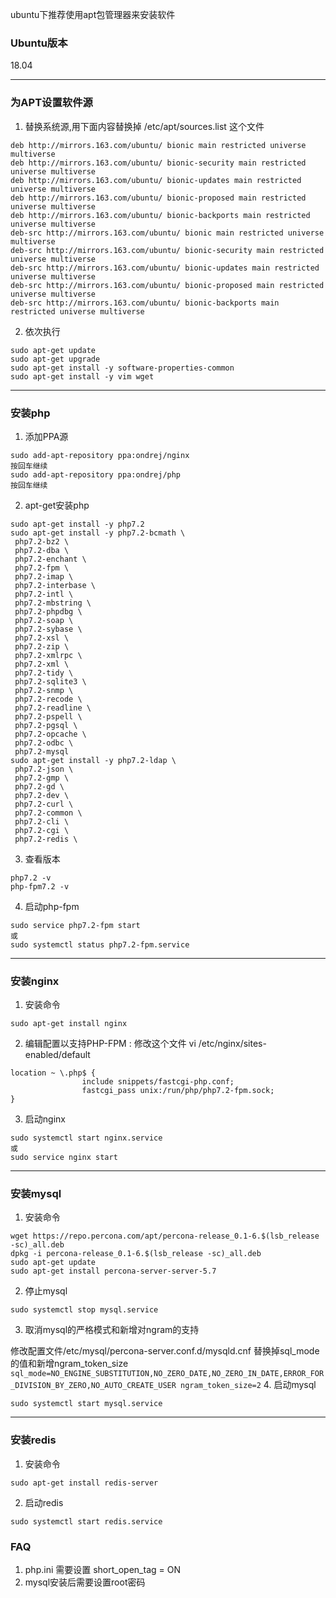 ubuntu下推荐使用apt包管理器来安装软件


### **Ubuntu版本**

18.04

***

### **为APT设置软件源**

1. 替换系统源,用下面内容替换掉 /etc/apt/sources.list 这个文件
```
deb http://mirrors.163.com/ubuntu/ bionic main restricted universe multiverse
deb http://mirrors.163.com/ubuntu/ bionic-security main restricted universe multiverse
deb http://mirrors.163.com/ubuntu/ bionic-updates main restricted universe multiverse
deb http://mirrors.163.com/ubuntu/ bionic-proposed main restricted universe multiverse
deb http://mirrors.163.com/ubuntu/ bionic-backports main restricted universe multiverse
deb-src http://mirrors.163.com/ubuntu/ bionic main restricted universe multiverse
deb-src http://mirrors.163.com/ubuntu/ bionic-security main restricted universe multiverse
deb-src http://mirrors.163.com/ubuntu/ bionic-updates main restricted universe multiverse
deb-src http://mirrors.163.com/ubuntu/ bionic-proposed main restricted universe multiverse
deb-src http://mirrors.163.com/ubuntu/ bionic-backports main restricted universe multiverse
```

2. 依次执行
```
sudo apt-get update
sudo apt-get upgrade
sudo apt-get install -y software-properties-common
sudo apt-get install -y vim wget
```


***

### **安装php**


1. 添加PPA源
```
sudo add-apt-repository ppa:ondrej/nginx
按回车继续
sudo add-apt-repository ppa:ondrej/php
按回车继续
```
2. apt-get安装php
```
sudo apt-get install -y php7.2
sudo apt-get install -y php7.2-bcmath \
 php7.2-bz2 \
 php7.2-dba \
 php7.2-enchant \
 php7.2-fpm \
 php7.2-imap \
 php7.2-interbase \
 php7.2-intl \
 php7.2-mbstring \
 php7.2-phpdbg \
 php7.2-soap \
 php7.2-sybase \
 php7.2-xsl \
 php7.2-zip \
 php7.2-xmlrpc \
 php7.2-xml \
 php7.2-tidy \
 php7.2-sqlite3 \
 php7.2-snmp \
 php7.2-recode \
 php7.2-readline \
 php7.2-pspell \
 php7.2-pgsql \
 php7.2-opcache \
 php7.2-odbc \
 php7.2-mysql
sudo apt-get install -y php7.2-ldap \
 php7.2-json \
 php7.2-gmp \
 php7.2-gd \
 php7.2-dev \
 php7.2-curl \
 php7.2-common \
 php7.2-cli \
 php7.2-cgi \
 php7.2-redis \
```
3. 查看版本
```
php7.2 -v
php-fpm7.2 -v
```

4. 启动php-fpm
```
sudo service php7.2-fpm start
或
sudo systemctl status php7.2-fpm.service
```


***

### **安装nginx**


1. 安装命令
```
sudo apt-get install nginx
```

2. 编辑配置以支持PHP-FPM : 修改这个文件  vi /etc/nginx/sites-enabled/default
```
location ~ \.php$ {
                include snippets/fastcgi-php.conf;
                fastcgi_pass unix:/run/php/php7.2-fpm.sock;
}
```

3. 启动nginx
```
sudo systemctl start nginx.service
或
sudo service nginx start
```



***

### **安装mysql**


1. 安装命令
```
wget https://repo.percona.com/apt/percona-release_0.1-6.$(lsb_release -sc)_all.deb
dpkg -i percona-release_0.1-6.$(lsb_release -sc)_all.deb
sudo apt-get update
sudo apt-get install percona-server-server-5.7
```
2. 停止mysql
```
sudo systemctl stop mysql.service
```
3. 取消mysql的严格模式和新增对ngram的支持

修改配置文件/etc/mysql/percona-server.conf.d/mysqld.cnf
替换掉sql_mode的值和新增ngram_token_size
        ```
        sql_mode=NO_ENGINE_SUBSTITUTION,NO_ZERO_DATE,NO_ZERO_IN_DATE,ERROR_FOR_DIVISION_BY_ZERO,NO_AUTO_CREATE_USER
        ngram_token_size=2
        ```
4. 启动mysql
```
sudo systemctl start mysql.service
```



***

### **安装redis**


1. 安装命令
```
sudo apt-get install redis-server
```
2. 启动redis
```
sudo systemctl start redis.service
```




### FAQ

1. php.ini 需要设置 short_open_tag = ON
2. mysql安装后需要设置root密码